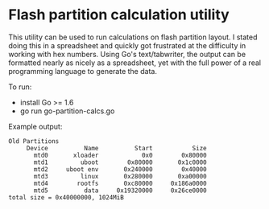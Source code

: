 Flash partition calculation utility
===================================

This utility can be used to run calculations on flash partition layout.
I stated doing this in a spreadsheet and quickly got frustrated at 
the difficulty in working with hex numbers.  Using Go's text/tabwriter,
the output can be formatted nearly as nicely as a spreadsheet, yet
with the full power of a real programming language to generate the
data.

To run:

* install Go >= 1.6
* go run go-partition-calcs.go

Example output:

```
Old Partitions
     Device          Name          Start           Size
       mtd0       xloader            0x0        0x80000
       mtd1         uboot        0x80000       0x1c0000
       mtd2     uboot env       0x240000        0x40000
       mtd3         linux       0x280000       0xa00000
       mtd4        rootfs       0xc80000     0x186a0000
       mtd5          data     0x19320000     0x26ce0000
total size = 0x40000000, 1024MiB
```


